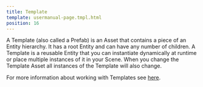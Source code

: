 ```yaml
---
title: Template
template: usermanual-page.tmpl.html
position: 16
---
```


A Template (also called a Prefab) is an Asset that contains a piece of an Entity hierarchy. It has a root Entity and can have any number of children. A Template is a reusable Entity that you can instantiate dynamically at runtime or place multiple instances of it in your Scene. When you change the Template Asset all instances of the Template will also change.

For more information about working with Templates see [here][1].

[1]: /user-manual/templates/
